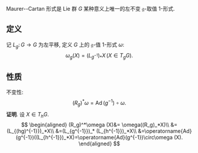 
Maurer--Cartan 形式是 Lie 群 $G$ 某种意义上唯一的左不变 $\mathfrak g$-取值 $1$-形式.

## 定义

记 $L_g\colon G\to G$ 为左平移, 定义 $G$ 上的 $\mathfrak g$-值 $1$-形式 $\omega$:
$$
\omega_g (X)=(L_{g^{-1}})_*X\,(X\in T_gG).
$$

## 性质

不变性:
$$
(R_g)^*\omega = \operatorname{Ad}(g^{-1})\circ \omega.
$$
**证明**.
设 $X\in T_hG$.
$$
\begin{aligned}
	(R_g)^*\omega (X)&= \omega((R_g)_*X)\\
	&=(L_{(hg)^{-1}})_*X\\
	&=(L_{g^{-1}})_* (L_{h^{-1}})_*X\\
	&=\operatorname{Ad}(g^{-1})((L_{h^{-1}})_*X)=\operatorname{Ad}(g^{-1})\circ\omega (X).
\end{aligned}
$$
